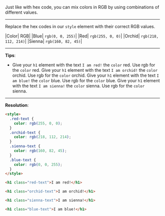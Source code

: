 Just like with hex code, you can mix colors in RGB by using combinations of different values.

---
Replace the hex codes in our `style` element with their correct RGB values.

|Color|	RGB|
|Blue|	`rgb(0, 0, 255)`|
|Red|	`rgb(255, 0, 0)`|
|Orchid|	`rgb(218, 112, 214)`|
|Sienna|	`rgb(160, 82, 45)`|

---
**Tips**:

- Give your `h1` element with the text `I am red!` the `color` red.
Use rgb for the `color` red.
Give your `h1` element with the text `I am orchid!` the `color` orchid.
Use rgb for the `color` orchid.
Give your `h1` element with the text `I am blue!` the `color` blue.
Use rgb for the `color` blue.
Give your `h1` element with the text `I am sienna!` the `color` sienna.
Use rgb for the `color` sienna.

---
**Resolution**:
```html
<style>
  .red-text {
    color: rgb(255, 0, 0);
  }
  .orchid-text {
    color: rgb(218, 112, 214);
  }
  .sienna-text {
    color: rgb(160, 82, 45);
  }
  .blue-text {
    color: rgb(0, 0, 255);
  }
</style>

<h1 class="red-text">I am red!</h1>

<h1 class="orchid-text">I am orchid!</h1>

<h1 class="sienna-text">I am sienna!</h1>

<h1 class="blue-text">I am blue!</h1>
```